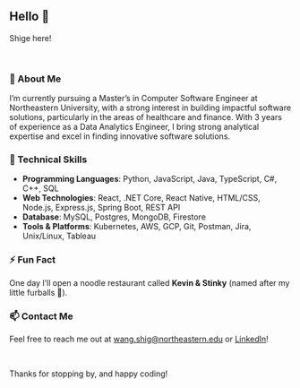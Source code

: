 ## Hello 👋


Shige here!

&nbsp;
&nbsp;

### 🌱  About Me

I’m currently pursuing a Master’s in Computer Software Engineer at Northeastern University, with a strong interest in building impactful software solutions, particularly in the areas of healthcare and finance. With 3 years of experience as a Data Analytics Engineer, I bring strong analytical expertise and excel in finding innovative software solutions.

### 🚀  Technical Skills

- **Programming Languages**: Python, JavaScript, Java, TypeScript, C#, C++, SQL
- **Web Technologies**: React, .NET Core, React Native, HTML/CSS, Node.js, Express.js, Spring Boot, REST API
- **Database**: MySQL, Postgres, MongoDB, Firestore
- **Tools & Platforms**: Kubernetes, AWS, GCP, Git, Postman, Jira, Unix/Linux, Tableau


### ⚡  Fun Fact

One day I’ll open a noodle restaurant called **Kevin & Stinky** (named after my little furballs 🐾).


### 📫  Contact Me

Feel free to reach me out at wang.shig@northeastern.edu or [LinkedIn](https://linkedin.com/in/shigew)!

&nbsp;
&nbsp;

Thanks for stopping by, and happy coding!
